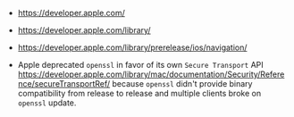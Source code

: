- https://developer.apple.com/
- https://developer.apple.com/library/
- https://developer.apple.com/library/prerelease/ios/navigation/

- Apple deprecated `openssl` in favor of its own `Secure Transport` API https://developer.apple.com/library/mac/documentation/Security/Reference/secureTransportRef/ because `openssl` didn't provide binary compatibility from release to release and multiple clients broke on `openssl` update.
